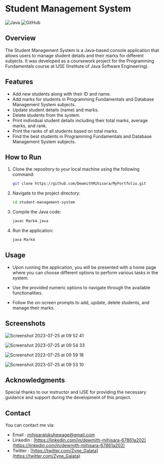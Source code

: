# Student Management System

![Java](https://img.shields.io/badge/Java-1.8-orange) ![GitHub](https://img.shields.io/github/license/DewmithMihisara/prf-course-work-gdse-66-ijse)

## Overview

The Student Management System is a Java-based console application that allows users to manage student details and their marks for different subjects. It was developed as a coursework project for the Programming Fundamentals course at IJSE (Institute of Java Software Engineering).

## Features

- Add new students along with their ID and name.
- Add marks for students in Programming Fundamentals and Database Management System subjects.
- Update student details (name) and marks.
- Delete students from the system.
- Print individual student details including their total marks, average marks, and rank.
- Print the ranks of all students based on total marks.
- Find the best students in Programming Fundamentals and Database Management System subjects.

## How to Run

1. Clone the repository to your local machine using the following command:

   ```bash
   git clone https://github.com/DewmithMihisara/MyPortfolio.git
   ```
2. Navigate to the project directory:

   ```bash
   cd student-management-system
   ```
3. Compile the Java code:

   ```bash
   javac Mark4.java
   ```
5. Run the application:

   ```bash
   java Mark4
   ```
## Usage

* Upon running the application, you will be presented with a home page where you can choose different options to perform various tasks in the system.

* Use the provided numeric options to navigate through the available functionalities.

* Follow the on-screen prompts to add, update, delete students, and manage their marks.

## Screenshots

<img>![Screenshot 2023-07-25 at 09 52 41](https://github.com/DewmithMihisara/prf-course-work-gdse-66-ijse/assets/124574193/453be3df-c77e-42e7-b80d-88096e25e989) 

![Screenshot 2023-07-25 at 09 54 33](https://github.com/DewmithMihisara/prf-course-work-gdse-66-ijse/assets/124574193/dead03a5-9b9d-417d-b187-5bbc4a96940e)

![Screenshot 2023-07-25 at 09 59 18](https://github.com/DewmithMihisara/prf-course-work-gdse-66-ijse/assets/124574193/f1187401-a7b2-48bc-adfa-9d69ff3dd4ee)

![Screenshot 2023-07-25 at 09 53 10](https://github.com/DewmithMihisara/prf-course-work-gdse-66-ijse/assets/124574193/26bd3847-3ea0-4de8-847f-d190ec37db44)

## Acknowledgments

Special thanks to our instructor and IJSE for providing the necessary guidance and support during the development of this project.

## Contact

You can contact me via:

* Email : mihisaralokuhewage@gmail.com
* LinkedIn : [https://linkedin.com/in/dewmith-mihisara-67861a202](https://linkedin.com/in/dewmith-mihisara-67861a202)
* Twitter : [https://twitter.com/Zyne_Galata](https://twitter.com/Zyne_Galata)
